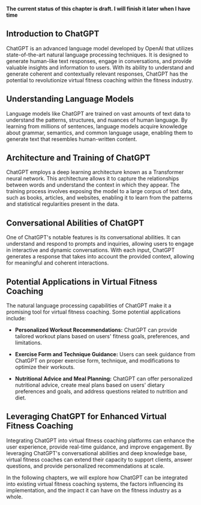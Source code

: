 **The current status of this chapter is draft. I will finish it later when I have time**

Introduction to ChatGPT
-----------------------

ChatGPT is an advanced language model developed by OpenAI that utilizes state-of-the-art natural language processing techniques. It is designed to generate human-like text responses, engage in conversations, and provide valuable insights and information to users. With its ability to understand and generate coherent and contextually relevant responses, ChatGPT has the potential to revolutionize virtual fitness coaching within the fitness industry.

Understanding Language Models
-----------------------------

Language models like ChatGPT are trained on vast amounts of text data to understand the patterns, structures, and nuances of human language. By learning from millions of sentences, language models acquire knowledge about grammar, semantics, and common language usage, enabling them to generate text that resembles human-written content.

Architecture and Training of ChatGPT
------------------------------------

ChatGPT employs a deep learning architecture known as a Transformer neural network. This architecture allows it to capture the relationships between words and understand the context in which they appear. The training process involves exposing the model to a large corpus of text data, such as books, articles, and websites, enabling it to learn from the patterns and statistical regularities present in the data.

Conversational Abilities of ChatGPT
-----------------------------------

One of ChatGPT's notable features is its conversational abilities. It can understand and respond to prompts and inquiries, allowing users to engage in interactive and dynamic conversations. With each input, ChatGPT generates a response that takes into account the provided context, allowing for meaningful and coherent interactions.

Potential Applications in Virtual Fitness Coaching
--------------------------------------------------

The natural language processing capabilities of ChatGPT make it a promising tool for virtual fitness coaching. Some potential applications include:

* **Personalized Workout Recommendations:** ChatGPT can provide tailored workout plans based on users' fitness goals, preferences, and limitations.

* **Exercise Form and Technique Guidance:** Users can seek guidance from ChatGPT on proper exercise form, technique, and modifications to optimize their workouts.

* **Nutritional Advice and Meal Planning:** ChatGPT can offer personalized nutritional advice, create meal plans based on users' dietary preferences and goals, and address questions related to nutrition and diet.

Leveraging ChatGPT for Enhanced Virtual Fitness Coaching
--------------------------------------------------------

Integrating ChatGPT into virtual fitness coaching platforms can enhance the user experience, provide real-time guidance, and improve engagement. By leveraging ChatGPT's conversational abilities and deep knowledge base, virtual fitness coaches can extend their capacity to support clients, answer questions, and provide personalized recommendations at scale.

In the following chapters, we will explore how ChatGPT can be integrated into existing virtual fitness coaching systems, the factors influencing its implementation, and the impact it can have on the fitness industry as a whole.
